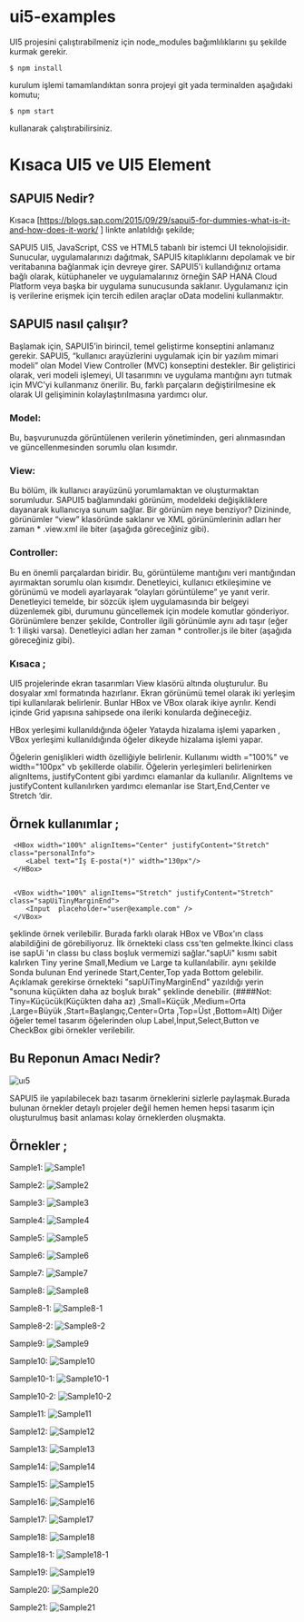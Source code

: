 # ui5-examples
UI5 projesini çalıştırabilmeniz için node_modules bağımlılıklarını şu şekilde kurmak gerekir.

```
$ npm install
```
    
kurulum işlemi tamamlandıktan sonra projeyi git yada terminalden aşağıdaki komutu;

```
$ npm start
```

kullanarak çalıştırabilirsiniz. 

# Kısaca UI5 ve UI5 Element

## SAPUI5 Nedir?

Kısaca  [https://blogs.sap.com/2015/09/29/sapui5-for-dummies-what-is-it-and-how-does-it-work/ ] linkte anlatıldığı şekilde;

SAPUI5 UI5, JavaScript, CSS ve HTML5 tabanlı bir istemci UI teknolojisidir. Sunucular, uygulamalarınızı dağıtmak, SAPUI5 kitaplıklarını depolamak ve bir veritabanına bağlanmak için devreye girer. SAPUI5'i kullandığınız ortama bağlı olarak, kütüphaneler ve uygulamalarınız örneğin SAP HANA Cloud Platform veya başka bir uygulama sunucusunda saklanır. Uygulamanız için iş verilerine erişmek için tercih edilen araçlar oData modelini kullanmaktır. 


## SAPUI5 nasıl çalışır? 
Başlamak için, SAPUI5’in birincil, temel geliştirme konseptini anlamanız gerekir.
SAPUI5, “kullanıcı arayüzlerini uygulamak için bir yazılım mimari modeli” olan Model View Controller (MVC) konseptini destekler. Bir geliştirici olarak, veri modeli işlemeyi, UI tasarımını ve uygulama mantığını ayrı tutmak için MVC'yi kullanmanız önerilir. Bu, farklı parçaların değiştirilmesine ek olarak UI gelişiminin kolaylaştırılmasına yardımcı olur. 

### Model:
Bu, başvurunuzda görüntülenen verilerin yönetiminden, geri alınmasından ve güncellenmesinden sorumlu olan kısımdır. 

### View: 
Bu bölüm, ilk kullanıcı arayüzünü yorumlamaktan ve oluşturmaktan sorumludur. SAPUI5 bağlamındaki görünüm, modeldeki değişikliklere dayanarak kullanıcıya sunum sağlar. Bir görünüm neye benziyor? Dizininde, görünümler “view” klasöründe saklanır ve XML görünümlerinin adları her zaman * .view.xml ile biter (aşağıda göreceğiniz gibi). 

### Controller: 
Bu en önemli parçalardan biridir. Bu, görüntüleme mantığını veri mantığından ayırmaktan sorumlu olan kısımdır. Denetleyici, kullanıcı etkileşimine ve görünümü ve modeli ayarlayarak “olayları görüntüleme” ye yanıt verir. Denetleyici temelde, bir sözcük işlem uygulamasında bir belgeyi düzenlemek gibi, durumunu güncellemek için modele komutlar gönderiyor. Görünümlere benzer şekilde, Controller ilgili görünümle aynı adı taşır (eğer 1: 1 ilişki varsa). Denetleyici adları her zaman * controller.js ile biter (aşağıda göreceğiniz gibi).

### Kısaca ;

UI5 projelerinde ekran tasarımları View klasörü altında oluşturulur. Bu dosyalar xml formatında 
hazırlanır. Ekran görünümü temel olarak iki yerleşim tipi kullanılarak belirlenir.
Bunlar HBox ve VBox olarak ikiye ayrılır. Kendi içinde Grid yapısına sahipsede ona ileriki konularda değineceğiz.


HBox yerleşimi kullanıldığında öğeler Yatayda hizalama işlemi yaparken , 
VBox yerleşimi kullanıldığında öğeler dikeyde hizalama işlemi yapar.

Öğelerin genişlikleri width özelliğiyle belirlenir.
Kullanımı width ="100%" ve width="100px" vb şekillerde olabilir.
Öğelerin yerleşimleri belirlenirken alignItems, justifyContent gibi yardımcı elamanlar da kullanılır. 
AlignItems ve justifyContent kullanılırken yardımcı elemanlar ise Start,End,Center ve Stretch ‘dir.

## Örnek kullanımlar ;
```
 <HBox width="100%" alignItems="Center" justifyContent="Stretch" class="personalInfo">
    <Label text="İş E-posta(*)" width="130px"/>
 </HBox>


 <VBox width="100%" alignItems="Stretch" justifyContent="Stretch" class="sapUiTinyMarginEnd">
    <Input  placeholder="user@example.com" />
 </VBox>

```

şeklinde örnek verilebilir.
Burada farklı olarak HBox ve VBox'ın class  alabildiğini de görebiliyoruz. İlk örnekteki
class css'ten gelmekte.İkinci class ise sapUi 'ın classı bu class boşluk vermemizi sağlar."sapUi" kısmı sabit kalırken 
Tiny yerine Small,Medium ve Large ta kullanılabilir.
aynı şekilde Sonda bulunan End yerinede Start,Center,Top yada Bottom gelebilir. 
Açıklamak gerekirse örnekteki "sapUiTinyMarginEnd" yazıldığı yerin "sonuna küçükten daha az boşluk bırak" şeklinde denebilir.
(####Not: Tiny=Küçücük(Küçükten daha az) ,Small=Küçük ,Medium=Orta ,Large=Büyük ,Start=Başlangıç,Center=Orta ,Top=Üst ,Bottom=Alt)
Diğer öğeler temel tasarım
öğelerinden olup Label,İnput,Select,Button ve CheckBox gibi örnekler verilebilir.

## Bu Reponun Amacı Nedir?

![uı5](https://raw.githubusercontent.com/nimetapaydin/ui5-examples/master/orneklerinekranresimleri/uı5.gif)

SAPUI5 ile yapılabilecek bazı tasarım örneklerini sizlerle paylaşmak.Burada bulunan örnekler detaylı projeler değil hemen hemen hepsi
tasarım için oluşturulmuş basit anlaması kolay örneklerden oluşmakta.

## Örnekler ;

Sample1: 
![Sample1](https://raw.githubusercontent.com/nimetapaydin/ui5-examples/master/orneklerinekranresimleri/sample1.png)

Sample2: 
![Sample2](https://raw.githubusercontent.com/nimetapaydin/ui5-examples/master/orneklerinekranresimleri/Sample2.png)

Sample3: 
![Sample3](https://raw.githubusercontent.com/nimetapaydin/ui5-examples/master/orneklerinekranresimleri/Sample3.png)

Sample4: 
![Sample4](https://raw.githubusercontent.com/nimetapaydin/ui5-examples/master/orneklerinekranresimleri/Sample4.png)

Sample5: 
![Sample5](https://raw.githubusercontent.com/nimetapaydin/ui5-examples/master/orneklerinekranresimleri/Sample5.png)

Sample6: 
![Sample6](https://raw.githubusercontent.com/nimetapaydin/ui5-examples/master/orneklerinekranresimleri/Sample6.png)

Sample7: 
![Sample7](https://raw.githubusercontent.com/nimetapaydin/ui5-examples/master/orneklerinekranresimleri/Sample7.png)

Sample8: 
![Sample8](https://raw.githubusercontent.com/nimetapaydin/ui5-examples/master/orneklerinekranresimleri/Sample8.png)

Sample8-1: 
![Sample8-1](https://raw.githubusercontent.com/nimetapaydin/ui5-examples/master/orneklerinekranresimleri/Sample8-1.png)

Sample8-2: 
![Sample8-2](https://raw.githubusercontent.com/nimetapaydin/ui5-examples/master/orneklerinekranresimleri/Sample8-2.png)

Sample9: 
![Sample9](https://raw.githubusercontent.com/nimetapaydin/ui5-examples/master/orneklerinekranresimleri/Sample9.png)

Sample10: 
![Sample10](https://raw.githubusercontent.com/nimetapaydin/ui5-examples/master/orneklerinekranresimleri/Sample10.png)

Sample10-1: 
![Sample10-1](https://raw.githubusercontent.com/nimetapaydin/ui5-examples/master/orneklerinekranresimleri/Sample10-1.png)

Sample10-2: 
![Sample10-2](https://raw.githubusercontent.com/nimetapaydin/ui5-examples/master/orneklerinekranresimleri/Sample10-2.png)

Sample11: 
![Sample11](https://raw.githubusercontent.com/nimetapaydin/ui5-examples/master/orneklerinekranresimleri/Sample11.png)

Sample12: 
![Sample12](https://raw.githubusercontent.com/nimetapaydin/ui5-examples/master/orneklerinekranresimleri/Sample12.png)

Sample13: 
![Sample13](https://raw.githubusercontent.com/nimetapaydin/ui5-examples/master/orneklerinekranresimleri/Sample13.png)

Sample14: 
![Sample14](https://raw.githubusercontent.com/nimetapaydin/ui5-examples/master/orneklerinekranresimleri/Sample14.png)

Sample15: 
![Sample15](https://raw.githubusercontent.com/nimetapaydin/ui5-examples/master/orneklerinekranresimleri/Sample15.png)

Sample16: 
![Sample16](https://raw.githubusercontent.com/nimetapaydin/ui5-examples/master/orneklerinekranresimleri/Sample16.png)

Sample17: 
![Sample17](https://raw.githubusercontent.com/nimetapaydin/ui5-examples/master/orneklerinekranresimleri/Sample17.png)

Sample18: 
![Sample18](https://raw.githubusercontent.com/nimetapaydin/ui5-examples/master/orneklerinekranresimleri/Sample18.png)

Sample18-1: 
![Sample18-1](https://raw.githubusercontent.com/nimetapaydin/ui5-examples/master/orneklerinekranresimleri/Sample18-1.png)

Sample19: 
![Sample19](https://raw.githubusercontent.com/nimetapaydin/ui5-examples/master/orneklerinekranresimleri/Sample19.png)

Sample20: 
![Sample20](https://raw.githubusercontent.com/nimetapaydin/ui5-examples/master/orneklerinekranresimleri/Sample20.png)

Sample21: 
![Sample21](https://raw.githubusercontent.com/nimetapaydin/ui5-examples/master/orneklerinekranresimleri/Sample21.png)
